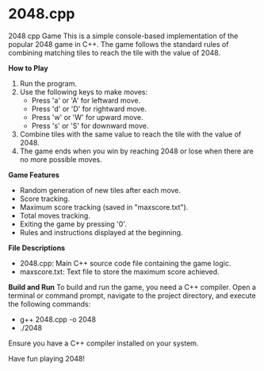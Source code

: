 # 2048.cpp
2048 cpp Game
This is a simple console-based implementation of the popular 2048 game in C++. The game follows the standard rules of combining matching tiles to reach the tile with the value of 2048.

**How to Play**
1. Run the program.
2. Use the following keys to make moves:
    - Press 'a' or 'A' for leftward move.
    - Press 'd' or 'D' for rightward move.
    - Press 'w' or 'W' for upward move.
    - Press 's' or 'S' for downward move.
3. Combine tiles with the same value to reach the tile with the value of 2048.
4. The game ends when you win by reaching 2048 or lose when there are no more possible moves.

**Game Features**
- Random generation of new tiles after each move.
- Score tracking.
- Maximum score tracking (saved in "maxscore.txt").
- Total moves tracking.
- Exiting the game by pressing '0'.
- Rules and instructions displayed at the beginning.

**File Descriptions**
- 2048.cpp: Main C++ source code file containing the game logic.
- maxscore.txt: Text file to store the maximum score achieved.

**Build and Run**
To build and run the game, you need a C++ compiler. Open a terminal or command prompt, navigate to the project directory, and execute the following commands:

- g++ 2048.cpp -o 2048
- ./2048

Ensure you have a C++ compiler installed on your system.

Have fun playing 2048!

